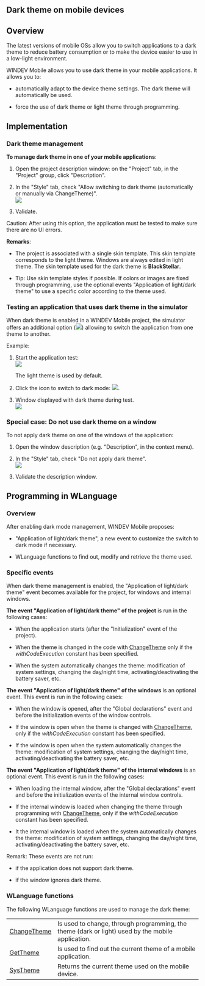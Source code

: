 


## Dark theme on mobile devices
			



<a name="NOTE1"></a>
<a name="NOTE1_1"></a>


## Overview
<a name="overview_ELTTEXTE000188"></a>
The latest versions of mobile OSs allow you to switch applications to a dark theme to reduce battery consumption or to make the device easier to use in a low-light environment.

WINDEV Mobile allows you to use dark theme in your mobile applications. It allows you to: 

- automatically adapt to the device theme settings. The dark theme will automatically be used.  

- force the use of dark theme or light theme through programming. 




<a name="NOTE2"></a>
<a name="NOTE2_1"></a>


## Implementation
<a name="implementation_ELTTEXTE000212"></a>


### Dark theme management
<a name="dark_theme_management_ELTPARAGRAPHE000023"></a>

**To manage dark theme in one of your mobile applications**: 

1. Open the project description window: on the "Project" tab, in the "Project" group, click "Description".

2. In the "Style" tab, check "Allow switching to dark theme (automatically or manually via ChangeTheme)". <br>![](https://doc.pcsoft.fr/en-US/images/image.awp?langid=3&name=Theme_sombre%20-%20HC%20N%B0001.gif&type=thumb)


3. Validate. 


Caution: After using this option, the application must be tested to make sure there are no UI errors. 

**Remarks**: 

- The project is associated with a single skin template. This skin template corresponds to the light theme. Windows are always edited in light theme. The skin template used for the dark theme is **BlackStellar**. 

- Tip: Use skin template styles if possible. If colors or images are fixed through programming, use the optional events "Application of light/dark theme" to use a specific color according to the theme used. 





### Testing an application that uses dark theme in the simulator
<a name="testing_application_that_uses_dark_theme_the_simulator_ELTPARAGRAPHE000056"></a>

When dark theme is enabled in a WINDEV Mobile project, the simulator offers an additional option (![](https://doc.pcsoft.fr/en-US/images/image.awp?langid=3&name=Theme_sombre%20-%20HC%20N%B0002%201.gif)) allowing to switch the application from one theme to another. 

Example: 

1. Start the application test: <br>![](https://doc.pcsoft.fr/en-US/images/image.awp?langid=3&name=Theme_sombre%20-%20HC%20N%B0002.gif)

	 The light theme is used by default. 

2. Click the icon to switch to dark mode: ![](https://doc.pcsoft.fr/en-US/images/image.awp?langid=3&name=Theme_sombre%20-%20HC%20N%B0002%201.gif). 

3. Window displayed with dark theme during test. <br>![](https://doc.pcsoft.fr/en-US/images/image.awp?langid=3&name=Theme_sombre%20-%20HC%20N%B0003.gif)






### Special case: Do not use dark theme on a window
<a name="special_case_not_use_dark_theme_window_ELTPARAGRAPHE000075"></a>

To not apply dark theme on one of the windows of the application: 

1. Open the window description (e.g. "Description", in the context menu). 

2. In the "Style" tab, check "Do not apply dark theme". <br>![](https://doc.pcsoft.fr/en-US/images/image.awp?langid=3&name=Theme_sombre%20-%20HC%20N%B0004.gif&type=thumb)


3. Validate the description window.  




<a name="NOTE3"></a>
<a name="NOTE3_1"></a>


## Programming in WLanguage
<a name="programming_wlanguage_ELTTEXTE000248"></a>


### Overview
<a name="overview_ELTPARAGRAPHE000093"></a>

After enabling dark mode management, WINDEV Mobile proposes: 

- "Application of light/dark theme", a new event to customize the switch to dark mode if necessary. 

- WLanguage functions to find out, modify and retrieve the theme used. 





### Specific events
<a name="specific_events_ELTPARAGRAPHE000101"></a>

When dark theme management is enabled, the "Application of light/dark theme" event becomes available for the project, for windows and internal windows. 

**The event "Application of light/dark theme" of the project** is run in the following cases: 

- When the application starts (after the "Initialization" event of the project).

- When the theme is changed in the code with [ChangeTheme](../WDLang3/1000025266.md) only if the *withCodeExecution* constant has been specified.

- When the system automatically changes the theme: modification of system settings, changing the day/night time, activating/deactivating the battery saver, etc.




**The event "Application of light/dark theme" of the windows** is an optional event. This event is run in the following cases: 

- When the window is opened, after the "Global declarations" event and before the initialization events of the window controls. 

- If the window is open when the theme is changed with [ChangeTheme](../WDLang3/1000025266.md), only if the *withCodeExecution* constant has been specified.

- If the window is open when the system automatically changes the theme: modification of system settings, changing the day/night time, activating/deactivating the battery saver, etc.




**The event "Application of light/dark theme" of the internal windows** is an optional event. This event is run in the following cases: 

- When loading the internal window, after the "Global declarations" event and before the initialization events of the internal window controls. 

- If the internal window is loaded when changing the theme through programming with [ChangeTheme](../WDLang3/1000025266.md), only if the *withCodeExecution* constant has been specified.

- It the internal window is loaded when the system automatically changes the theme: modification of system settings, changing the day/night time, activating/deactivating the battery saver, etc.




Remark: These events are not run: 

- if the application does not support dark theme. 

- if the window ignores dark theme. 





### WLanguage functions
<a name="wlanguage_functions_ELTPARAGRAPHE000138"></a>The following WLanguage functions are used to manage the dark theme: 



|   |   |
| --- | --- |
| [ChangeTheme](../WDLang3/1000025266.md) | Is used to change, through programming, the theme (dark or light) used by the mobile application. |
| [GetTheme](../WDLang3/1000025320.md) | Is used to find out the current theme of a mobile application. |
| [SysTheme](../WDLang1/1000019646.md) | Returns the current theme used on the mobile device. |






